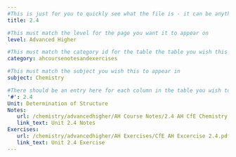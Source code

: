 ```yaml
---
#This is just for you to quickly see what the file is - it can be anything you want
title: 2.4

#This must match the level for the page you want it to appear on
level: Advanced Higher

#This must match the category id for the table the table you wish this to appear in
category: ahcoursenotesandexercises

#This must match the subject you wish this to appear in
subject: Chemistry

#There should be an entry here for each column in the table you wish to populate:
'#': 2.4
Unit: Determination of Structure
Notes:
   url: /chemistry/advancedhigher/AH Course Notes/2.4 AH CfE Chemistry Notes.pdf
   link_text: Unit 2.4 Notes
Exercises:
   url: /chemistry/advancedhigher/AH Exercises/CfE AH Excercise 2.4.pdf
   link_text: Unit 2.4 Exercise
---
```

